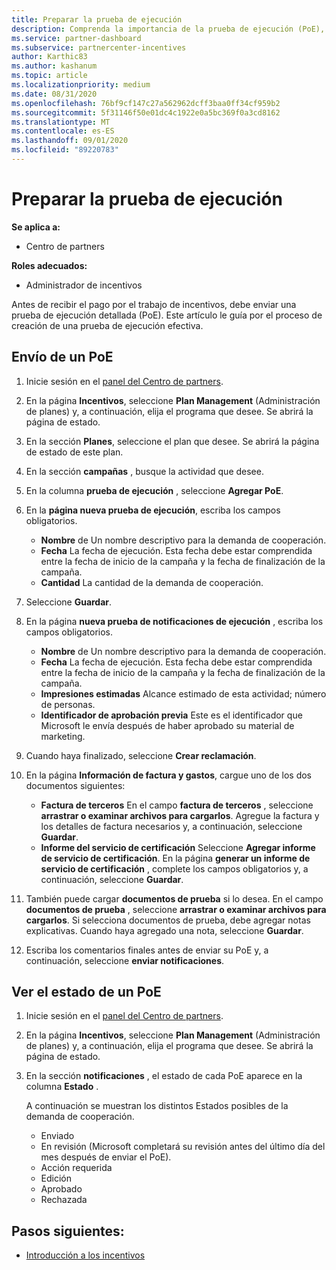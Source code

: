 ```yaml
---
title: Preparar la prueba de ejecución
description: Comprenda la importancia de la prueba de ejecución (PoE), las escalas de tiempo, el estado de visualización y las directrices de envío.
ms.service: partner-dashboard
ms.subservice: partnercenter-incentives
author: Karthic83
ms.author: kashanum
ms.topic: article
ms.localizationpriority: medium
ms.date: 08/31/2020
ms.openlocfilehash: 76bf9cf147c27a562962dcff3baa0ff34cf959b2
ms.sourcegitcommit: 5f31146f50e01dc4c1922e0a5bc369f0a3cd8162
ms.translationtype: MT
ms.contentlocale: es-ES
ms.lasthandoff: 09/01/2020
ms.locfileid: "89220783"
---
```

# <a name="prepare-your-proof-of-execution"></a>Preparar la prueba de ejecución

**Se aplica a:**

- Centro de partners

**Roles adecuados:**

- Administrador de incentivos

Antes de recibir el pago por el trabajo de incentivos, debe enviar una prueba de ejecución detallada (PoE). Este artículo le guía por el proceso de creación de una prueba de ejecución efectiva.

## <a name="how-to-submit-a-poe"></a>Envío de un PoE

1. Inicie sesión en el [panel del Centro de partners](https://partner.microsoft.com/dashboard/).

2. En la página **Incentivos**, seleccione **Plan Management** (Administración de planes) y, a continuación, elija el programa que desee. Se abrirá la página de estado.

3. En la sección **Planes**, seleccione el plan que desee. Se abrirá la página de estado de este plan.

4. En la sección **campañas** , busque la actividad que desee.

5. En la columna **prueba de ejecución** , seleccione **Agregar PoE**.

6. En la **página nueva prueba de ejecución**, escriba los campos obligatorios.

   - **Nombre**  de  Un nombre descriptivo para la demanda de cooperación.
   - **Fecha**  La fecha de ejecución. Esta fecha debe estar comprendida entre la fecha de inicio de la campaña y la fecha de finalización de la campaña.
   - **Cantidad**  La cantidad de la demanda de cooperación.

7. Seleccione **Guardar**.

8. En la página **nueva prueba de notificaciones de ejecución** , escriba los campos obligatorios.

   - **Nombre**  de  Un nombre descriptivo para la demanda de cooperación.
   - **Fecha**  La fecha de ejecución. Esta fecha debe estar comprendida entre la fecha de inicio de la campaña y la fecha de finalización de la campaña.
   - **Impresiones estimadas**   Alcance estimado de esta actividad; número de personas.
   - **Identificador de aprobación previa**   Este es el identificador que Microsoft le envía después de haber aprobado su material de marketing.

9. Cuando haya finalizado, seleccione **Crear reclamación**.

10. En la página **Información de factura y gastos**, cargue uno de los dos documentos siguientes:
    - **Factura de terceros**  En el campo **factura de terceros** , seleccione **arrastrar o examinar archivos para cargarlos**. Agregue la factura y los detalles de factura necesarios y, a continuación, seleccione **Guardar**.
    - **Informe del servicio de certificación**  Seleccione **Agregar informe de servicio de certificación**. En la página **generar un informe de servicio de certificación** , complete los campos obligatorios y, a continuación, seleccione **Guardar**.

11. También puede cargar **documentos de prueba** si lo desea. En el campo **documentos de prueba** , seleccione **arrastrar o examinar archivos para cargarlos**. Si selecciona documentos de prueba, debe agregar notas explicativas. Cuando haya agregado una nota, seleccione **Guardar**.

12. Escriba los comentarios finales antes de enviar su PoE y, a continuación, seleccione **enviar notificaciones**.

## <a name="view-the-status-of-a-poe"></a>Ver el estado de un PoE

1. Inicie sesión en el [panel del Centro de partners](https://partner.microsoft.com/dashboard/).

2. En la página **Incentivos**, seleccione **Plan Management** (Administración de planes) y, a continuación, elija el programa que desee. Se abrirá la página de estado.

3. En la sección **notificaciones** , el estado de cada PoE aparece en la columna **Estado** .

   A continuación se muestran los distintos Estados posibles de la demanda de cooperación.

   - Enviado
   - En revisión (Microsoft completará su revisión antes del último día del mes después de enviar el PoE).
   - Acción requerida
   - Edición
   - Aprobado
   - Rechazada

## <a name="next-steps"></a>Pasos siguientes:

- [Introducción a los incentivos](incentives-get-started-intro.md)